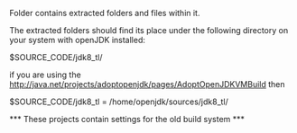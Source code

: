 Folder contains extracted folders and files within it.

The extracted folders should find its place under the following directory on your system with openJDK installed:

$SOURCE_CODE/jdk8_tl/

if you are using the http://java.net/projects/adoptopenjdk/pages/AdoptOpenJDKVMBuild then 

$SOURCE_CODE/jdk8_tl = /home/openjdk/sources/jdk8_tl/

*** These projects contain settings for the old build system ***